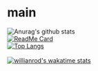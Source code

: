 # main

![Anurag's github stats](https://github-readme-stats.vercel.app/api?username=schooling-ohan&show_icons=true&theme=gotham)
<br>
[![ReadMe Card](https://github-readme-stats.vercel.app/api/pin/?username=schooling-ohan&repo=main&show_owner=true)](https://github.com/anuraghazra/github-readme-stats)
<br>
[![Top Langs](https://github-readme-stats.vercel.app/api/top-langs/?username=schooling-ohan&repo=main&layout=compact)](https://github.com/anuraghazra/github-readme-stats)
<br>
<br>
[![willianrod's wakatime stats](https://github-readme-stats.vercel.app/api/wakatime?username=willianrod)](https://github.com/anuraghazra/github-readme-stats)
